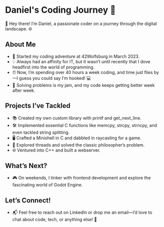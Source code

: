 # Daniel's Coding Journey 🚀
👋 Hey there! I’m Daniel, a passionate coder on a journey through the digital landscape. 🌐

## About Me
- 🚀 Started my coding adventure at 42Wolfsburg in March 2023.
- 💡 Always had an affinity for IT, but it wasn’t until recently that I dove headfirst into the world of programming.
- ⏰ Now, I’m spending over 40 hours a week coding, and time just flies by—I guess you could say I’m hooked! 💻
- 🧩 Solving problems is my jam, and my code keeps getting better week after week.
## Projects I’ve Tackled
- 📚 Created my own custom library with printf and get_next_line.
- 🛠️ Implemented essential C functions like memcpy, strcpy, strncpy, and even tackled string splitting.
- 🖥️ Crafted a Minishell in C and dabbled in raycasting for a game.
- 🧠 Explored threads and solved the classic philosopher’s problem.
- 🌐 Ventured into C++ and built a webserver.
## What’s Next?
- 🎮 On weekends, I tinker with frontend development and explore the fascinating world of Godot Engine.
## Let’s Connect!
- 📬 Feel free to reach out on LinkedIn or drop me an email—I’d love to chat about code, tech, or anything else! 🤝
